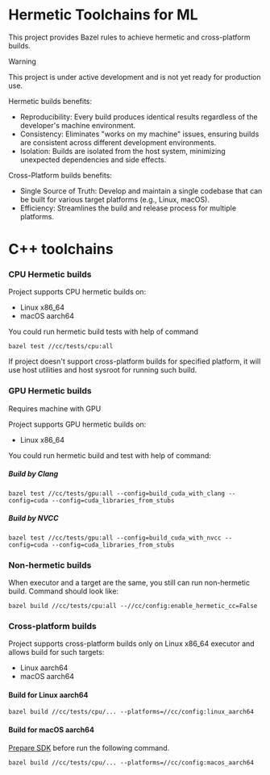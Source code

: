 # Hermetic Toolchains for ML

This project provides Bazel rules to achieve hermetic and cross-platform builds.

> [!WARNING]
> This project is under active development and is not yet ready for production use.

Hermetic builds benefits:
* Reproducibility: Every build produces identical results regardless of the developer's machine environment.
* Consistency: Eliminates "works on my machine" issues, ensuring builds are consistent across different development environments.
* Isolation: Builds are isolated from the host system, minimizing unexpected dependencies and side effects.

Cross-Platform builds benefits:
* Single Source of Truth: Develop and maintain a single codebase that can be built for various target platforms (e.g., Linux, macOS).
* Efficiency: Streamlines the build and release process for multiple platforms.

# C++ toolchains 
### CPU Hermetic builds
Project supports CPU hermetic builds on:
* Linux x86_64
* macOS aarch64

You could run hermetic build tests with help of command

`bazel test //cc/tests/cpu:all`

If project doesn't support cross-platform builds for specified platform,
it will use host utilities and host sysroot for running such build.

### GPU Hermetic builds 
Requires machine with GPU

Project supports GPU hermetic builds on:
* Linux x86_64

You could run hermetic build and test with help of command:
##### Build by Clang
`bazel test //cc/tests/gpu:all --config=build_cuda_with_clang --config=cuda --config=cuda_libraries_from_stubs`

##### Build by NVCC
`bazel test //cc/tests/gpu:all --config=build_cuda_with_nvcc --config=cuda --config=cuda_libraries_from_stubs`

### Non-hermetic builds
When executor and a target are the same, you still can run non-hermetic build. Command should look like:

`bazel build //cc/tests/cpu:all --//cc/config:enable_hermetic_cc=False`

### Cross-platform builds
Project supports cross-platform builds only on Linux x86_64 executor 
and allows build for such targets:
* Linux aarch64
* macOS aarch64

#### Build for Linux aarch64
`bazel build //cc/tests/cpu/... --platforms=//cc/config:linux_aarch64`

#### Build for macOS aarch64
[Prepare SDK](cc/sysroots/darwin_aarch64/README.md) before run the following command.

`bazel build //cc/tests/cpu/... --platforms=//cc/config:macos_aarch64`

